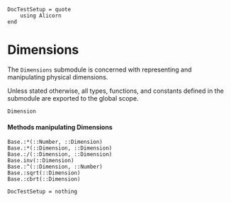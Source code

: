 ```@meta
DocTestSetup = quote
    using Alicorn
end
```

# Dimensions

The `Dimensions` submodule is concerned with representing and manipulating physical dimensions.

Unless stated otherwise, all types, functions, and constants defined in the submodule are exported to the global scope.


```@docs
Dimension
```
#### Methods manipulating Dimensions

```@docs
Base.:*(::Number, ::Dimension)
Base.:*(::Dimension, ::Dimension)
Base.:/(::Dimension, ::Dimension)
Base.inv(::Dimension)
Base.:^(::Dimension, ::Number)
Base.:sqrt(::Dimension)
Base.:cbrt(::Dimension)
```

```@meta
DocTestSetup = nothing
```
